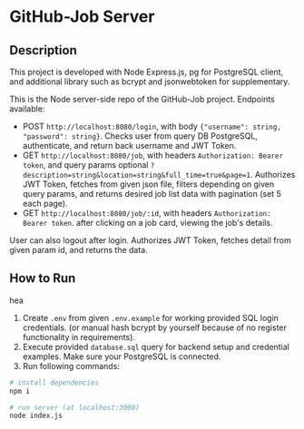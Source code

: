 # GitHub-Job Server

## Description

This project is developed with Node Express.js, pg for PostgreSQL client, and additional library such as bcrypt and jsonwebtoken for supplementary.

This is the Node server-side repo of the GitHub-Job project. Endpoints available:

- POST `http://localhost:8080/login`, with body `{"username": string, "password": string}`. Checks user from query DB PostgreSQL, authenticate, and return back username and JWT Token.
- GET `http://localhost:8080/job`, with headers `Authorization: Bearer token`, and query params optional `?description=string&location=string&full_time=true&page=1`. Authorizes JWT Token, fetches from given json file, filters depending on given query params, and returns desired job list data with pagination (set 5 each page).
- GET `http://localhost:8080/job/:id`, with headers `Authorization: Bearer token`. after clicking on a job card, viewing the job's details.

User can also logout after login. Authorizes JWT Token, fetches detail from given param id, and returns the data.

## How to Run

hea

1. Create `.env` from given `.env.example` for working provided SQL login credentials. (or manual hash bcrypt by yourself because of no register functionality in requirements).
2. Execute provided `database.sql` query for backend setup and credential examples. Make sure your PostgreSQL is connected.
3. Run following commands:

```bash
# install dependencies
npm i

# run server (at localhost:3000)
node index.js
```
